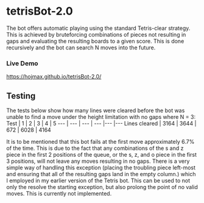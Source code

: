 # tetrisBot-2.0

The bot offers automatic playing using the standard Tetris-clear strategy. This is achieved by bruteforcing combinations of pieces not resulting in gaps and evaluating the resulting boards to a given score. This is done recursively and the bot can search N moves into the future. 
### Live Demo
https://hojmax.github.io/tetrisBot-2.0/

## Testing
The tests below show how many lines were cleared before the bot was unable to find a move under the height limitation with no gaps where N = 3: 
Test | 1 | 2 | 3 | 4 | 5
--- | --- | --- | --- |--- |---
Lines cleared | 3164 | 3644 | 672 | 6028 | 4164

It is to be mentioned that this bot fails at the first move approximately 6.7% of the time. This is due to the fact that any combinations of the s and z piece in the first 2 positions of the queue, or the s, z, and o piece in the first 3 positions, will not leave any moves resulting in no gaps. There is a very simple way of handling this exception (placing the troubling piece left-most and ensuring that all of the resulting gaps land in the empty column.) which I employed in my earlier version of the Tetris bot. This can be used to not only the resolve the starting exception, but also prolong the point of no valid moves. This is currently not implemented.
